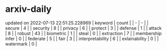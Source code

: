 # arxiv-daily
updated on 2022-07-13 22:51:25.228969
| keyword | count |
| - | - |
| secure | 4 |
| security | 8 |
| privacy | 6 |
| protect | 3 |
| defense | 1 |
| attack | 8 |
| robust | 43 |
| biometric | 1 |
| steal | 0 |
| extraction | 7 |
| membership infer | 0 |
| federate | 5 |
| fair | 3 |
| interpretability | 6 |
| exlainability | 0 |
| watermark | 0 |
